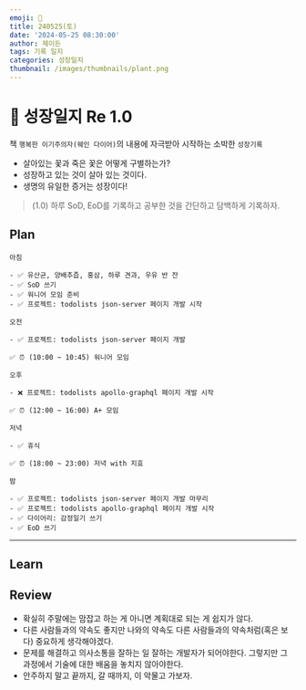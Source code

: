 ```yaml
---
emoji: 🌱
title: 240525(토)
date: '2024-05-25 08:30:00'
author: 제이든
tags: 기록 일지
categories: 성장일지
thumbnail: /images/thumbnails/plant.png
---
```


# 🌱 성장일지 Re 1.0

책 `행복한 이기주의자(웨인 다이어)`의 내용에 자극받아 시작하는 소박한 `성장기록`

- 살아있는 꽃과 죽은 꽃은 어떻게 구별하는가?
- 성장하고 있는 것이 살아 있는 것이다.
- 생명의 유일한 증거는 성장이다!

> (1.0) 하루 SoD, EoD를 기록하고 공부한 것을 간단하고 담백하게 기록하자.

## Plan

```plaintext
아침

- ✅ 유산균, 양배추즙, 홍삼, 하루 견과, 우유 반 잔
- ✅ SoD 쓰기
- ✅ 워니어 모임 준비
- ✅ 프로젝트: todolists json-server 페이지 개발 시작

오전

- ✅ 프로젝트: todolists json-server 페이지 개발

✅ ⏰ (10:00 ~ 10:45) 워니어 모임

오후

- ❌ 프로젝트: todolists apollo-graphql 페이지 개발 시작

✅ ⏰ (12:00 ~ 16:00) A+ 모임

저녁

- ✅ 휴식

✅ ⏰ (18:00 ~ 23:00) 저녁 with 지효

밤

- ✅ 프로젝트: todolists json-server 페이지 개발 마무리
- ✅ 프로젝트: todolists apollo-graphql 페이지 개발 시작
- ✅ 다이어리: 감정일기 쓰기
- ✅ EoD 쓰기
```

---

## Learn

## Review

- 확실히 주말에는 맘잡고 하는 게 아니면 계획대로 되는 게 쉽지가 않다.
- 다른 사람들과의 약속도 좋지만 나와의 약속도 다른 사람들과의 약속처럼(혹은 보다) 중요하게 생각해야겠다.
- 문제를 해결하고 의사소통을 잘하는 일 잘하는 개발자가 되어야한다. 그렇지만 그 과정에서 기술에 대한 배움을 놓치지 않아야한다.
- 안주하지 말고 끝까지, 갈 때까지, 이 악물고 가보자.
